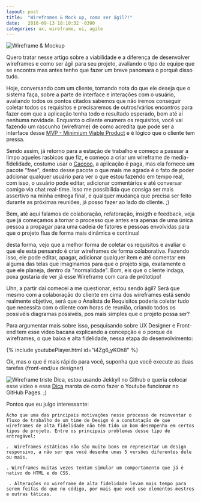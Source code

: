 ```yaml
---
layout: post
title:  "Wireframes & Mock up, como ser ágil?!"
date:   2016-09-13 18:10:32 -0300
categories: ux, wireframe, ui, agile
---
```


![Wireframe & Mockup](https://brainhub.eu/blog/wp-content/uploads/2016/04/difference-wireframe-between-mockup.png)

Quero tratar nesse artigo sobre a viabilidade e a diferença de desenvolver wireframes e como ser ágil para seu projeto, avaliando o tipo de equipe que se encontra mas antes tenho que fazer um breve panomara o porquê disso tudo.

Hoje, conversando com um cliente, tomando nota do que ele deseja que o sistema faça, sobre a parte de interface e interações com o usuário, avaliando todos os pontos citados sabemos que não iremos conseguir coletar todos os requisitos e precisaremos de outros/vários encontros para fazer com que a aplicação tenha todo o resultado esperado, bom até aí nenhuma novidade. Enquanto o cliente enumera os requisitos, você vaí fazendo um rascunho (wireframe) de como acredita que pode ser a interface desse [MVP -  Minimium Viable Product]() e é lógico que o cliente tem pressa.

Sendo assim, já retorno para a estação de trabalho e começo a passsar a limpo aqueles rasbicos que fiz, e começo a criar um wireframe de media-fidelidade, costumo usar o [Caccoo](http://cacoo.com/), a aplicação é paga, mas ela fornece um pacote "free", dentro desse pacote o que mais me agrada é o fato de poder adcionar qualquer usuário para ver o que estou fazendo em tempo real, com isso, o usuário pode editar, adicionar comentários e até conversar comigo via chat real-time. Isso me possibilida que consiga ser mais assertivo na minha entrega final, e qualquer mudança que precisa ser feito durante as próximas reuniões, já posso fazer ao lado do cliente. ;) 

Bem, até aqui falamos de colaboração, refatoração, insigth e feedback, veja que já começamos a tornar o processo que antes era apenas de uma única pessoa a propagar para uma cadeia de fatores e pessoas envolvidas para que o projeto flua de forma mais dinâmica e contínua!



desta forma, vejo que a melhor forma de coletar os requisitos e avaliar o que ele está pensando é criar wireframes de forma colaborativa.
Fazendo isso, ele pode editar, apagar, adicionar qualquer item e até comentar em alguma das telas que imaginamos para que o projeto siga,
exatamente o que ele planeja, dentro da "normalidade".  Bom, eis que o cliente indaga, poxa gostaria de ver já esse Wireframe com cara de prótotipo!

Uhn, a partir daí comecei a me questionar, estou sendo ágil? Será que mesmo com a colaboração do cliente em cima dos wireframes está sendo realmente objetivo,
será que o Analista de Requisitos poderia coletar tudo que necessita com o cliente com horas de reunião, criando todos os possivéis diagramas possivéis, pos mais simples que o projeto possa ser?

Para argumentar mais sobre isso, pesquisando sobre UX Designer e Front-end tem esse video bacana explicando a concepção e o porque de wireframes, o que baixa e alta fidelidade, nessa etapa do desenvolvimento:


{% include youtubePlayer.html id="i4Zg6_yKOh8" %}

Ok, mas o que é mais rápido para você, suponha que você execute as duas tarefas (front-end/ux designer)

![Wireframe triste](http://i0.wp.com/arquiteturadeinformacao.com/wp-content/uploads/2012/10/wireframe.jpg?w=500)
Dica, estou usando Jekkyll no Github e queria colocar esse video e essa [Dica](http://www.adamwadeharris.com/how-to-easily-embed-youtube-videos-in-jekyll-sites-without-a-plugin/) marota de como fazer o Youtube funcionar no GitHub Pages. ;) 


Pontos que eu julgo interessante:


    Acho que uma das principais motivações nesse processo de reinventar o fluxo de trabalho de um time de Design é a constatação de que wireframes de alta fidelidade não têm tido um bom desempenho em certos tipos de projeto. Entre os principais problemas desse tipo de entregável:

    .  Wireframes estáticos não são muito bons em representar um design responsivo, a não ser que você desenhe umas 5 versões diferentes dele ou mais.

    . Wireframes muitas vezes tentam simular um comportamento que já é nativo do HTML e do CSS.
    
     . Alterações no wireframe de alta fidelidade levam mais tempo para serem feitas do que no código, por mais que você use elementos-mestres e outras táticas.
